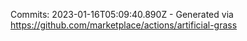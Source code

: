 Commits: 2023-01-16T05:09:40.890Z - Generated via https://github.com/marketplace/actions/artificial-grass
<br>
